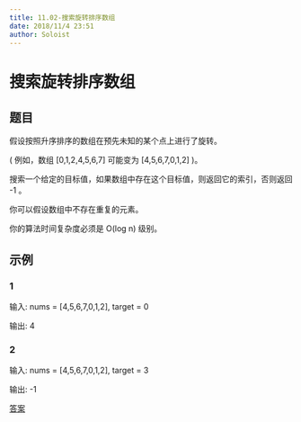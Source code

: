 ```yaml
---
title: 11.02-搜索旋转排序数组
date: 2018/11/4 23:51
author: Soloist
---
```

    
# 搜索旋转排序数组

## 题目

假设按照升序排序的数组在预先未知的某个点上进行了旋转。

( 例如，数组 [0,1,2,4,5,6,7] 可能变为 [4,5,6,7,0,1,2] )。

搜索一个给定的目标值，如果数组中存在这个目标值，则返回它的索引，否则返回 -1 。

你可以假设数组中不存在重复的元素。

你的算法时间复杂度必须是 O(log n) 级别。

## 示例

### 1

输入: nums = [4,5,6,7,0,1,2], target = 0

输出: 4

### 2

输入: nums = [4,5,6,7,0,1,2], target = 3

输出: -1

[答案](https://github.com/aSoloist/java-algorithm/blob/master/code/2018/11/02/Main.java)